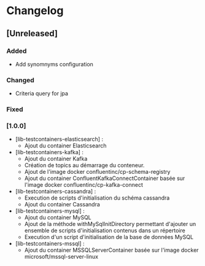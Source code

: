 # Changelog

## [Unreleased]
### Added
- Add synomnyms configuration

### Changed
- Criteria query for jpa

### Fixed

### [1.0.0]

- [lib-testcontainers-elasticsearch] :
    - Ajout du container Elasticsearch
- [lib-testcontainers-kafka] :
    - Ajout du container Kafka
    - Création de topics au démarrage du conteneur.
    - Ajout de l'image docker confluentinc/cp-schema-registry
    - Ajout du container ConfluentKafkaConnectContainer basée sur l'image docker confluentinc/cp-kafka-connect
- [lib-testcontainers-cassandra] :
    - Execution de scripts d'initialisation du schéma cassandra
    - Ajout du container Cassandra
- [lib-testcontainers-mysql] :
    - Ajout du container MySQL
    - Ajout de la méthode withMySqlInitDirectory permettant d'ajouter un ensemble de scripts d'initialisation contenus dans un répertoire
    - Execution d'un script d'initialisation de la base de données MySQL
- [lib-testcontainers-mssql] :
    - Ajout du container MSSQLServerContainer basée sur l'image docker microsoft/mssql-server-linux
